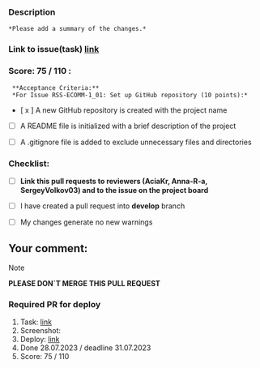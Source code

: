 ### Description
	*Please add a summary of the changes.*

### Link to issue(task) [link](https://github.com/)

### Score: 75 / 110 : 
	 **Acceptance Criteria:**
	 *For Issue RSS-ECOMM-1_01: Set up GitHub repository (10 points):* 
- [ x ] A new GitHub repository is created with the project name
- [ ] A README file is initialized with a brief description of the project
- [ ] A .gitignore file is added to exclude unnecessary files and directories


### Checklist:
- [ ] **Link this pull requests to reviewers (AciaKr, Anna-R-a, SergeyVolkov03) and to the issue on the project board**
- [ ] I have created a pull request into **develop** branch
- [ ] My changes generate no new warnings 


## Your comment:


> [!NOTE]
> **PLEASE DON`T MERGE THIS PULL REQUEST**

### Required PR for deploy
1. Task: [link](https://github.com/)
2. Screenshot:
3. Deploy: [link](https://github.com/)
4. Done 28.07.2023 / deadline 31.07.2023
5. Score: 75 / 110

